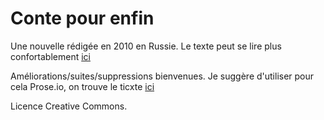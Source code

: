 Conte pour enfin
==============

Une nouvelle rédigée en 2010 en Russie. Le texte peut se lire plus
confortablement [ici](http://albanlv.github.com/contepourenfin)

Améliorations/suites/suppressions
bienvenues. Je suggère d'utiliser pour cela Prose.io, on trouve le ticxte
[ici](http://prose.io/#albanlv/contepourenfin/edit/master/text.md)

Licence Creative Commons.